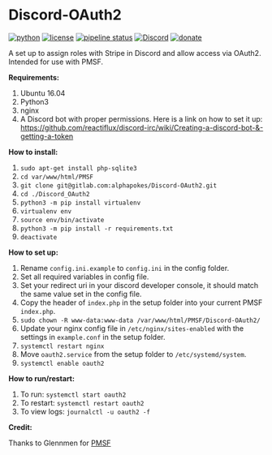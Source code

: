 # Discord-OAuth2

[![python](https://img.shields.io/badge/Python-3.6-blue.svg)]() [![license](https://img.shields.io/github/license/mashape/apistatus.svg)](https://img.shields.io/gitlab/license/dan.r.neal/discord-oauth2) [![pipeline status](https://gitlab.com/dan.r.neal/Discord-OAuth2/badges/master/pipeline.svg)](https://gitlab.com/dan.r.neal/Discord-OAuth2/commits/master) [![Discord](https://img.shields.io/discord/314040044052545538.svg)](https://discordapp.com/channels/314040044052545538/314040595456983040) [![donate](https://img.shields.io/badge/Donate-PayPal-blue.svg)](https://paypal.me/dneal12)

A set up to assign roles with Stripe in Discord and allow access via OAuth2. Intended for use with PMSF.

**Requirements:**

1. Ubuntu 16.04
2. Python3
3. nginx
4. A Discord bot with proper permissions.  Here is a link on how to set it up: https://github.com/reactiflux/discord-irc/wiki/Creating-a-discord-bot-&-getting-a-token

**How to install:**

1. `sudo apt-get install php-sqlite3`
2. `cd var/www/html/PMSF`
3. `git clone git@gitlab.com:alphapokes/Discord-OAuth2.git`
4. `cd ./Discord_OAuth2`
5. `python3 -m pip install virtualenv`
6. `virtualenv env`
7. `source env/bin/activate`
8. `python3 -m pip install -r requirements.txt`
9. `deactivate`

**How to set up:**

1. Rename `config.ini.example` to `config.ini` in the config folder.
2. Set all required variables in config file.
3. Set your redirect uri in your discord developer console, it should match the same value set in the config file.
4. Copy the header of `index.php` in the setup folder into your current PMSF `index.php`.
5. `sudo chown -R www-data:www-data /var/www/html/PMSF/Discord-OAuth2/`
6. Update your nginx config file in `/etc/nginx/sites-enabled` with the settings in `example.conf` in the setup folder.
7. `systemctl restart nginx`
8. Move `oauth2.service` from the setup folder to `/etc/systemd/system`.
9. `systemctl enable oauth2`

**How to run/restart:**

1. To run: `systemctl start oauth2`
2. To restart: `systemctl restart oauth2`
3. To view logs: `journalctl -u oauth2 -f`

**Credit:**

Thanks to Glennmen for [PMSF](https://github.com/Glennmen/PMSF)